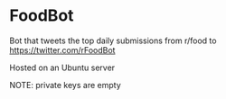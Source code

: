 # FoodBot

Bot that tweets the top daily submissions from r/food to https://twitter.com/rFoodBot

Hosted on an Ubuntu server

NOTE:
private keys are empty
